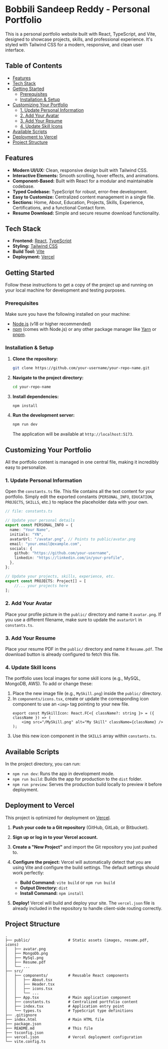 # Bobbili Sandeep Reddy - Personal Portfolio

This is a personal portfolio website built with React, TypeScript, and Vite, designed to showcase projects, skills, and professional experience. It's styled with Tailwind CSS for a modern, responsive, and clean user interface.

## Table of Contents

- [Features](#features)
- [Tech Stack](#tech-stack)
- [Getting Started](#getting-started)
  - [Prerequisites](#prerequisites)
  - [Installation & Setup](#installation--setup)
- [Customizing Your Portfolio](#customizing-your-portfolio)
  - [1. Update Personal Information](#1-update-personal-information)
  - [2. Add Your Avatar](#2-add-your-avatar)
  - [3. Add Your Resume](#3-add-your-resume)
  - [4. Update Skill Icons](#4-update-skill-icons)
- [Available Scripts](#available-scripts)
- [Deployment to Vercel](#deployment-to-vercel)
- [Project Structure](#project-structure)

## Features

-   **Modern UI/UX:** Clean, responsive design built with Tailwind CSS.
-   **Interactive Elements:** Smooth scrolling, hover effects, and animations.
-   **Component-Based:** Built with React for a modular and maintainable codebase.
-   **Typed Codebase:** TypeScript for robust, error-free development.
-   **Easy to Customize:** Centralized content management in a single file.
-   **Sections:** Home, About, Education, Projects, Skills, Experience, Certifications, and a functional Contact form.
-   **Resume Download:** Simple and secure resume download functionality.

## Tech Stack

-   **Frontend:** [React](https://reactjs.org/), [TypeScript](https://www.typescriptlang.org/)
-   **Styling:** [Tailwind CSS](https://tailwindcss.com/)
-   **Build Tool:** [Vite](https://vitejs.dev/)
-   **Deployment:** [Vercel](https://vercel.com/)

## Getting Started

Follow these instructions to get a copy of the project up and running on your local machine for development and testing purposes.

### Prerequisites

Make sure you have the following installed on your machine:
-   [Node.js](https://nodejs.org/en/) (v18 or higher recommended)
-   [npm](https://www.npmjs.com/) (comes with Node.js) or any other package manager like [Yarn](https://yarnpkg.com/) or [pnpm](https://pnpm.io/).

### Installation & Setup

1.  **Clone the repository:**
    ```bash
    git clone https://github.com/your-username/your-repo-name.git
    ```

2.  **Navigate to the project directory:**
    ```bash
    cd your-repo-name
    ```

3.  **Install dependencies:**
    ```bash
    npm install
    ```

4.  **Run the development server:**
    ```bash
    npm run dev
    ```
    The application will be available at `http://localhost:5173`.

## Customizing Your Portfolio

All the portfolio content is managed in one central file, making it incredibly easy to personalize.

### 1. Update Personal Information

Open the `constants.ts` file. This file contains all the text content for your portfolio. Simply edit the exported constants (`PERSONAL_INFO`, `EDUCATION`, `PROJECTS`, `SKILLS`, etc.) to replace the placeholder data with your own.

```typescript
// file: constants.ts

// Update your personal details
export const PERSONAL_INFO = {
  name: "Your Name",
  initials: "YN",
  avatarUrl: "/avatar.png", // Points to public/avatar.png
  email: "your.email@example.com",
  socials: {
    github: "https://github.com/your-username",
    linkedin: "https://linkedin.com/in/your-profile",
  },
};

// Update your projects, skills, experience, etc.
export const PROJECTS: Project[] = [
    //... your projects here
];
```

### 2. Add Your Avatar

Place your profile picture in the `public/` directory and name it `avatar.png`. If you use a different filename, make sure to update the `avatarUrl` in `constants.ts`.

### 3. Add Your Resume

Place your resume PDF in the `public/` directory and name it `Resume.pdf`. The download button is already configured to fetch this file.

### 4. Update Skill Icons

The portfolio uses local images for some skill icons (e.g., MySQL, MongoDB, AWS). To add or change these:
1.  Place the new image file (e.g., `MySkill.png`) inside the `public/` directory.
2.  In `components/icons.tsx`, create or update the corresponding icon component to use an `<img>` tag pointing to your new file.
    ```tsx
    export const MySkillIcon: React.FC<{ className?: string }> = ({ className }) => (
        <img src="/MySkill.png" alt="My Skill" className={className} />
    );
    ```
3.  Use this new icon component in the `SKILLS` array within `constants.ts`.

## Available Scripts

In the project directory, you can run:

-   `npm run dev`: Runs the app in development mode.
-   `npm run build`: Builds the app for production to the `dist` folder.
-   `npm run preview`: Serves the production build locally to preview it before deployment.

## Deployment to Vercel

This project is optimized for deployment on [Vercel](https://vercel.com/).

1.  **Push your code to a Git repository** (GitHub, GitLab, or Bitbucket).

2.  **Sign up or log in to your Vercel account.**

3.  **Create a "New Project"** and import the Git repository you just pushed to.

4.  **Configure the project:** Vercel will automatically detect that you are using Vite and configure the build settings. The default settings should work perfectly:
    -   **Build Command:** `vite build` or `npm run build`
    -   **Output Directory:** `dist`
    -   **Install Command:** `npm install`

5.  **Deploy!** Vercel will build and deploy your site. The `vercel.json` file is already included in the repository to handle client-side routing correctly.

## Project Structure

```
.
├── public/                 # Static assets (images, resume.pdf, icons)
│   ├── avatar.png
│   ├── MongoDb.png
│   ├── MySql.png
│   ├── Resume.pdf
│   └── ...
├── src/
│   ├── components/         # Reusable React components
│   │   ├── About.tsx
│   │   ├── Header.tsx
│   │   ├── icons.tsx
│   │   └── ...
│   ├── App.tsx             # Main application component
│   ├── constants.ts        # Centralized portfolio content
│   ├── index.tsx           # Application entry point
│   └── types.ts            # TypeScript type definitions
├── .gitignore
├── index.html              # Main HTML file
├── package.json
├── README.md               # This file
├── tsconfig.json
├── vercel.json             # Vercel deployment configuration
└── vite.config.ts
```
